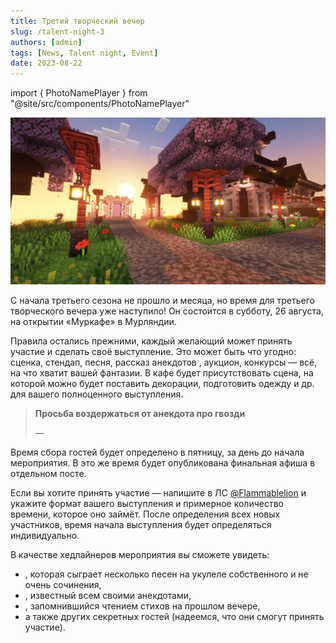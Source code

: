 ```yaml
---
title: Третий творческий вечер
slug: /talent-night-3
authors: [admin]
tags: [News, Talent night, Event]
date: 2023-08-22
---
```


import { PhotoNamePlayer } from "@site/src/components/PhotoNamePlayer"

![Портал в городе Мурляндия](./img/portal-v-gorode-murlyandiya.jpg)

С начала третьего сезона не прошло и месяца, но время для третьего творческого вечера уже наступило!
Он состоится в субботу, 26 августа, на открытии «Муркафе» в Мурляндии.

<!-- truncate -->

Правила остались прежними, каждый желающий может принять участие и сделать своё выступление. Это может быть что угодно: сценка, стендап, песня, рассказ анекдотов , аукцион, конкурсы — всё, на что хватит вашей фантазии. В кафе будет присутствовать сцена, на которой можно будет поставить декорации, подготовить одежду и др. для вашего полноценного выступления.

> **Просьба воздержаться от анекдота про гвозди** 
>
> — <PhotoNamePlayer nickname="Flammablelion" />   

Время сбора гостей будет определено в пятницу, за день до начала мероприятия. В это же время будет опубликована финальная афиша в отдельном посте.

Если вы хотите принять участие — напишите в ЛС [@Flammablelion](https://t.me/Flammablelion) и укажите формат вашего выступления и примерное количество времени, которое оно займёт. После определения всех новых участников, время начала выступления будет определяться индивидуально.

В качестве хедлайнеров мероприятия вы сможете увидеть:

- <PhotoNamePlayer nickname="Notna69" />, которая сыграет несколько песен на укулеле собственного и не очень сочинения,
- <PhotoNamePlayer nickname="Pedrilko" />, известный всем своими анекдотами, 
- <PhotoNamePlayer nickname="KOK_MAN" />, запомнившийся чтением стихов на прошлом вечере,
- а также других секретных гостей (надеемся, что они смогут принять участие).
